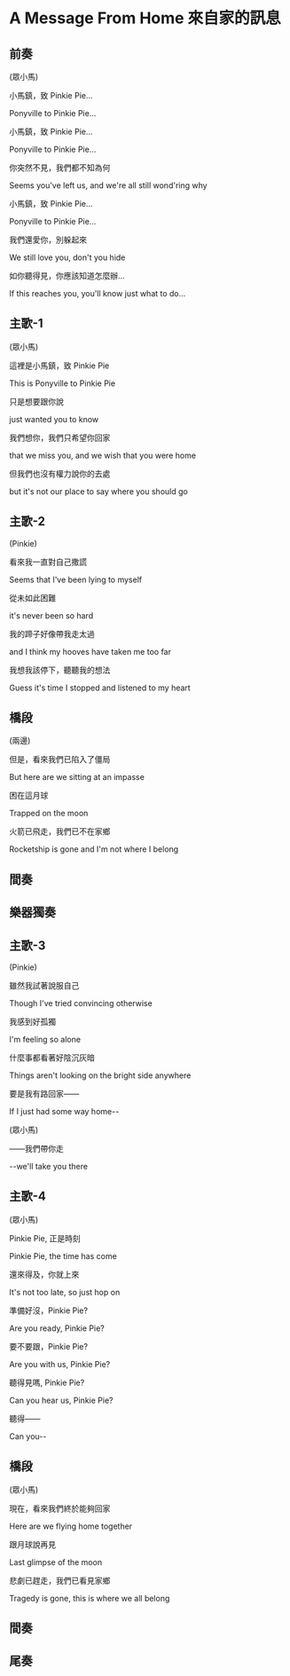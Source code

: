 # A Message From Home 來自家的訊息

## 前奏

(眾小馬)

小馬鎮，致 Pinkie Pie...

Ponyville to Pinkie Pie...



小馬鎮，致 Pinkie Pie...

Ponyville to Pinkie Pie...



你突然不見，我們都不知為何

Seems you've left us, and we're all still wond'ring why



小馬鎮，致 Pinkie Pie...

Ponyville to Pinkie Pie...



我們還愛你，別躲起來

We still love you, don't you hide



如你聽得見，你應該知道怎麼辦...

If this reaches you, you'll know just what to do...

## 主歌-1

(眾小馬)

這裡是小馬鎮，致 Pinkie Pie

This is Ponyville to Pinkie Pie



只是想要跟你說

just wanted you to know



我們想你，我們只希望你回家

that we miss you, and we wish that you were home



但我們也沒有權力說你的去處

but it's not our place to say where you should go

## 主歌-2

(Pinkie)

看來我一直對自己撒謊

Seems that I've been lying to myself



從未如此困難

it's never been so hard



我的蹄子好像帶我走太過

and I think my hooves have taken me too far



我想我該停下，聽聽我的想法

Guess it's time I stopped and listened to my heart

## 橋段

(兩邊)

但是，看來我們已陷入了僵局

But here are we sitting at an impasse



困在這月球

Trapped on the moon



火箭已飛走，我們已不在家鄉

Rocketship is gone and I'm not where I belong

## 間奏

## 樂器獨奏

## 主歌-3

(Pinkie)

雖然我試著說服自己

Though I've tried convincing otherwise



我感到好孤獨

I'm feeling so alone



什麼事都看著好陰沉灰暗

Things aren't looking on the bright side anywhere



要是我有路回家——

If I just had some way home--



(眾小馬)

——我們帶你走

--we'll take you there

## 主歌-4

(眾小馬)

Pinkie Pie, 正是時刻

Pinkie Pie, the time has come



還來得及，你就上來

It's not too late, so just hop on



準備好沒，Pinkie Pie?

Are you ready, Pinkie Pie?



要不要跟，Pinkie Pie?

Are you with us, Pinkie Pie?



聽得見嗎, Pinkie Pie?

Can you hear us, Pinkie Pie?



聽得——

Can you--

## 橋段

(眾小馬)

現在，看來我們終於能夠回家

Here are we flying home together



跟月球說再見

Last glimpse of the moon



悲劇已趕走，我們已看見家鄉

Tragedy is gone, this is where we all belong

## 間奏

## 尾奏

